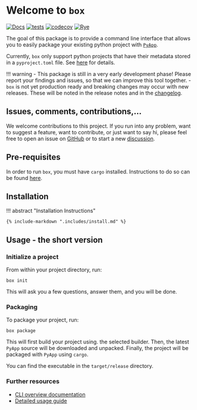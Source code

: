 # Welcome to `box`

[![Docs](https://readthedocs.org/projects/box/badge/?version=latest)](https://box.readthedocs.io/en/latest/?badge=latest)
[![tests](https://github.com/trappitsch/box/actions/workflows/tests.yml/badge.svg)](https://github.com/trappitsch/box/actions/workflows/tests.yml)
[![codecov](https://codecov.io/gh/trappitsch/box/graph/badge.svg?token=CED96ANLRR)](https://codecov.io/gh/trappitsch/box)
[![Rye](https://img.shields.io/endpoint?url=https://raw.githubusercontent.com/mitsuhiko/rye/main/artwork/badge.json)](https://rye-up.com)

The goal of this package is
to provide a command line interface
that allows you to easily package your existing python project
with [`PyApp`](https://ofek.dev/pyapp/).

Currently, `box` only support python projects that have their metadata stored in a `pyproject.toml` file.
See [here](https://packaging.python.org/en/latest/guides/writing-pyproject-toml/#writing-pyproject-toml)
for details.

!!! warning
    - This package is still in a very early
    development phase! Please report your findings and issues,
    so that we can improve this tool together.
    - `box` is not yet production ready
    and breaking changes may occur with new releases.
    These will be noted in the release notes
    and in the [changelog](changelog.md).

## Issues, comments, contributions,...

We welcome contributions to this project.
If you run into any problem, want to suggest a feature, want to contribute, or just want to say hi,
please feel free to open an issue on [GitHub](https://github.com/trappitsch/box/issues)
or to start a new [discussion](https://github.com/trappitsch/box/discussions).

## Pre-requisites

In order to run `box`, you must have `cargo` installed.
Instructions to do so can be found
[here](https://doc.rust-lang.org/cargo/getting-started/installation.html).


## Installation

!!! abstract "Installation Instructions"

    {% include-markdown ".includes/install.md" %}


## Usage - the short version

### Initialize a project

From within your project directory, run:

```
box init
```

This will ask you a few questions, answer them, and you will be done.

### Packaging

To package your project, run:

```
box package
```

This will first build your project using. the selected builder.
Then, the latest `PyApp` source will be downloaded and unpacked.
Finally, the project will be packaged with `PyApp` using `cargo`.

You can find the executable in the `target/release` directory.

### Further resources

- [CLI overview documentation](cli.md)
- [Detailed usage guide](guide.md)
